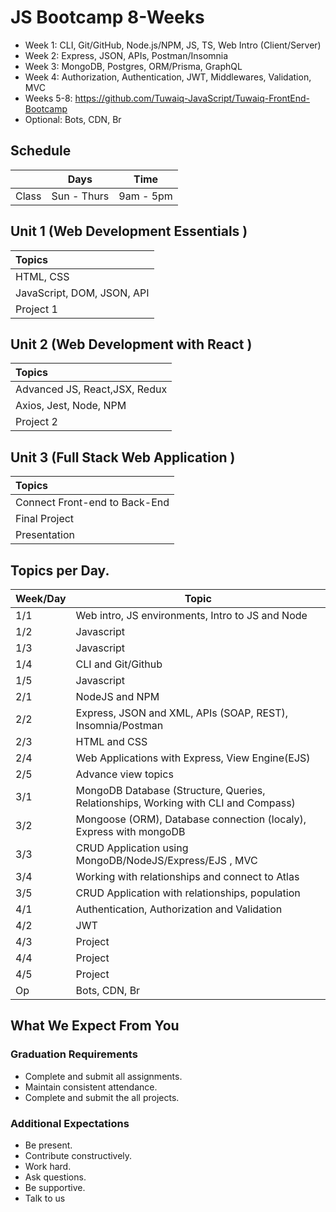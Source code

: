 # JS Bootcamp 8-Weeks

- Week 1: CLI, Git/GitHub, Node.js/NPM, JS, TS, Web Intro (Client/Server)
- Week 2: Express, JSON, APIs, Postman/Insomnia
- Week 3: MongoDB, Postgres, ORM/Prisma, GraphQL
- Week 4: Authorization, Authentication, JWT, Middlewares, Validation, MVC
- Weeks 5-8: https://github.com/Tuwaiq-JavaScript/Tuwaiq-FrontEnd-Bootcamp
- Optional: Bots, CDN, Br





## Schedule
|  | Days | Time |
| --- | ------------- | ------------- |
| Class | Sun - Thurs  | 9am - 5pm  |


## Unit 1 \(Web Development Essentials \)

| Topics |
| :--- |
| HTML, CSS |
| JavaScript, DOM, JSON, API |
| Project 1 | 


## Unit 2 \(Web Development with React \)

| Topics |
| :--- |
| Advanced JS, React,JSX, Redux |
| Axios, Jest, Node, NPM|
| Project 2 |

## Unit 3 \(Full Stack Web Application \)

| Topics |
| :--- |
| Connect Front-end to Back-End  | 
| Final Project |
| Presentation   |


## Topics per Day.

| Week/Day | Topic |
| --- | ------------- |
| 1/1 | Web intro, JS environments, Intro to JS and Node |
| 1/2 | Javascript |
| 1/3 | Javascript |
| 1/4 | CLI and Git/Github |
| 1/5 | Javascript |
| 2/1 | NodeJS and NPM |
| 2/2 | Express, JSON and XML, APIs (SOAP, REST), Insomnia/Postman |
| 2/3 | HTML and CSS |
| 2/4 | Web Applications with Express, View Engine(EJS) |
| 2/5 | Advance view topics |
| 3/1 | MongoDB Database (Structure, Queries, Relationships, Working with CLI and Compass) |
| 3/2 | Mongoose (ORM), Database connection (localy), Express with mongoDB |
| 3/3 | CRUD Application using MongoDB/NodeJS/Express/EJS , MVC |
| 3/4 | Working with relationships and connect to Atlas|
| 3/5 | CRUD Application with relationships, population |
| 4/1 | Authentication, Authorization and Validation |
| 4/2 | JWT |
| 4/3 | Project |
| 4/4 | Project |
| 4/5 | Project |
| Op | Bots, CDN, Br |


## What We Expect From You
### Graduation Requirements
* Complete and submit all assignments.
* Maintain consistent attendance.
* Complete and submit the all projects.
### Additional Expectations
* Be present.
* Contribute constructively.
* Work hard.
* Ask questions.
* Be supportive.
* Talk to us
